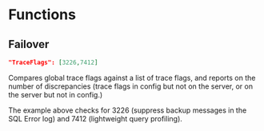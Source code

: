 # Functions

## Failover
```json
"TraceFlags": [3226,7412]
```

Compares global trace flags against a list of trace flags, and reports on the number of discrepancies (trace flags in config but not on the server, or on the server but not in config.)

The example above checks for 3226 (suppress backup messages in the SQL Error log) and 7412 (lightweight query profiling).

